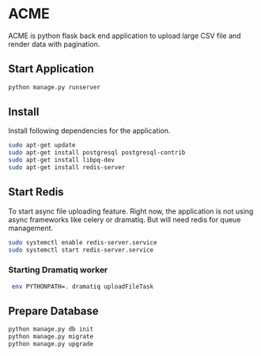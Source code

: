 # ACME
ACME is python flask back end application to upload large CSV file and render data with pagination.

## Start Application
```bash
python manage.py runserver
```

## Install
Install following dependencies for the application.
```bash
sudo apt-get update
sudo apt-get install postgresql postgresql-contrib
sudo apt-get install libpq-dev
sudo apt-get install redis-server
```

## Start Redis

To start async file uploading feature.
Right now, the application is not using async frameworks like celery or dramatiq. But will need redis for queue management. 

```bash
sudo systemctl enable redis-server.service
sudo systemctl start redis-server.service
```
### Starting Dramatiq worker
```bash
 env PYTHONPATH=. dramatiq uploadFileTask
```


## Prepare Database

```bash
python manage.py db init
python manage.py migrate
python manage.py upgrade
```
